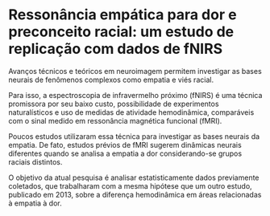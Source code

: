 # Ressonância empática para dor e preconceito racial: um estudo de replicação com dados de fNIRS
 
Avanços técnicos e teóricos em neuroimagem permitem investigar as bases neurais de fenômenos complexos como empatia e viés racial.

Para isso, a espectroscopia de infravermelho próximo (fNIRS) é uma técnica promissora por seu baixo custo, possibilidade de experimentos naturalísticos e uso de medidas de atividade hemodinâmica, comparáveis com o sinal medido em ressonância magnética funcional (fMRI).

Poucos estudos utilizaram essa técnica para investigar as bases neurais da empatia. De fato, estudos prévios de fMRI sugerem dinâmicas neurais diferentes quando se analisa a empatia a dor considerando-se grupos raciais distintos.

O objetivo da atual pesquisa é analisar estatisticamente dados previamente coletados, que trabalharam com a mesma hipótese que um outro estudo, publicado em 2013, sobre a diferença hemodinâmica em áreas relacionadas à empatia à dor.
